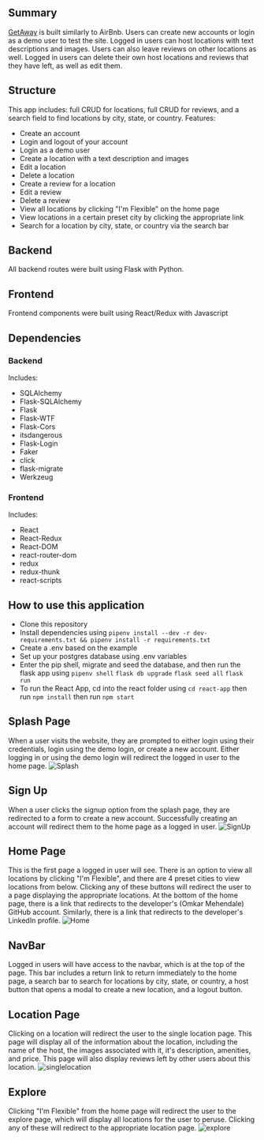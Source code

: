 ## Summary
[GetAway](https://getaway-app.herokuapp.com/) is built similarly to AirBnb. Users can create new accounts or login as a demo user to test the site. Logged in users can host locations with text descriptions and images. Users can also leave reviews on other locations as well. Logged in users can delete their own host locations and reviews that they have left, as well as edit them.

## Structure
This app includes: full CRUD for locations, full CRUD for reviews, and a search field to find locations by city, state, or country.
Features:
* Create an account
* Login and logout of your account
* Login as a demo user
* Create a location with a text description and images
* Edit a location
* Delete a location
* Create a review for a location
* Edit a review
* Delete a review
* View all locations by clicking "I'm Flexible" on the home page
* View locations in a certain preset city by clicking the appropriate link
* Search for a location by city, state, or country via the search bar

## Backend
All backend routes were built using Flask with Python.

## Frontend
Frontend components were built using React/Redux with Javascript

## Dependencies
### Backend
Includes:
* SQLAlchemy
* Flask-SQLAlchemy
* Flask
* Flask-WTF
* Flask-Cors
* itsdangerous
* Flask-Login
* Faker
* click
* flask-migrate
* Werkzeug

### Frontend
Includes:
* React
* React-Redux
* React-DOM
* react-router-dom
* redux
* redux-thunk
* react-scripts

## How to use this application
* Clone this repository
* Install dependencies using 
``` pipenv install --dev -r dev-requirements.txt && pipenv install -r requirements.txt ```
* Create a .env based on the example
* Set up your postgres database using .env variables
* Enter the pip shell, migrate and seed the database, and then run the flask app using 
```pipenv shell``` 
```flask db upgrade```
```flask seed all```
```flask run```
* To run the React App, cd into the react folder using 
```cd react-app```
then run ```npm install```
then run ```npm start```

## Splash Page
When a user visits the website, they are prompted to either login using their credentials, login using the demo login, or create a new account. Either logging in or using the demo login will redirect the logged in user to the home page.
![Splash](https://res.cloudinary.com/duscvhetx/image/upload/v1641225156/readme%20images/login_emarcr.png)

## Sign Up
When a user clicks the signup option from the splash page, they are redirected to a form to create a new account. Successfully creating an account will redirect them to the home page as a logged in user.
![SignUp](https://res.cloudinary.com/duscvhetx/image/upload/v1641225156/readme%20images/signup_osbdcw.png)

## Home Page
This is the first page a logged in user will see. There is an option to view all locations by clicking "I'm Flexible", and there are 4 preset cities to view locations from below. Clicking any of these buttons will redirect the user to a page displaying the appropriate locations. At the bottom of the home page, there is a link that redirects to the developer's (Omkar Mehendale) GitHub account. Similarly, there is a link that redirects to the developer's LinkedIn profile.
![Home](https://res.cloudinary.com/duscvhetx/image/upload/v1641225157/readme%20images/home_s0p9sy.png)

## NavBar
Logged in users will have access to the navbar, which is at the top of the page. This bar includes a return link to return immediately to the home page, a search bar to search for locations by city, state, or country, a host button that opens a modal to create a new location, and a logout button.

## Location Page
Clicking on a location will redirect the user to the single location page. This page will display all of the information about the location, including the name of the host, the images associated with it, it's description, amenities, and price. This page will also display reviews left by other users about this location.
![singlelocation](https://res.cloudinary.com/duscvhetx/image/upload/v1641225156/readme%20images/single_location_hbvsah.png)

## Explore
Clicking "I'm Flexible" from the home page will redirect the user to the explore page, which will display all locations for the user to peruse. Clicking any of these will redirect to the appropriate location page.
![explore](https://res.cloudinary.com/duscvhetx/image/upload/v1641225157/readme%20images/Explore_lso61p.png)
